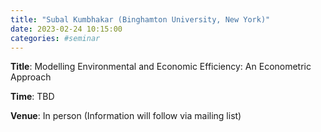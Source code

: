 ```yaml
---
title: "Subal Kumbhakar (Binghamton University, New York)"
date: 2023-02-24 10:15:00
categories: #seminar
---
```


**Title**: Modelling Environmental and Economic Efficiency: An Econometric Approach  

**Time**: TBD  

**Venue**: In person (Information will follow via mailing list)  

